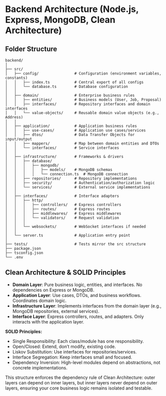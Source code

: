 # Backend Architecture (Node.js, Express, MongoDB, Clean Architecture)

## Folder Structure

```
backend/
│
├── src/
│   ├── config/                # Configuration (environment variables, constants)
│   │   ├── index.ts           # Central export of all configs
│   │   └── database.ts        # Database configuration
│   │
│   ├── domain/                # Enterprise business rules
│   │   ├── entities/          # Business models (User, Job, Proposal)
│   │   ├── interfaces/        # Repository interfaces and domain interfaces
│   │   └── value-objects/     # Reusable domain value objects (e.g., Address)
│   │
│   ├── application/           # Application business rules
│   │   ├── use-cases/         # Application use cases/services
│   │   ├── dtos/              # Data Transfer Objects for input/output
│   │   ├── mappers/           # Map between domain entities and DTOs
│   │   └── interfaces/        # Service interfaces
│   │
│   ├── infrastructure/        # Frameworks & drivers
│   │   ├── database/
│   │   │   ├── mongodb/
│   │   │   │   ├── models/    # MongoDB schemas
│   │   │   │   └── connection.ts  # MongoDB connection
│   │   ├── repositories/      # Repository implementations
│   │   ├── security/          # Authentication/authorization logic
│   │   └── services/          # External service implementations
│   │
│   ├── interfaces/            # Interface adapters
│   │   ├── http/
│   │   │   ├── controllers/   # Express controllers
│   │   │   ├── routes/        # Express routes
│   │   │   ├── middlewares/   # Express middlewares
│   │   │   └── validators/    # Request validation
│   │   │
│   │   └── websockets/        # WebSocket interfaces if needed
│   │
│   └── server.ts              # Application entry point
│
├── tests/                     # Tests mirror the src structure
├── package.json
├── tsconfig.json
└── .env
```

## Clean Architecture & SOLID Principles

- **Domain Layer**: Pure business logic, entities, and interfaces. No dependencies on Express or MongoDB.
- **Application Layer**: Use cases, DTOs, and business workflows. Coordinates domain logic.
- **Infrastructure Layer**: Implements interfaces from the domain layer (e.g., MongoDB repositories, external services).
- **Interface Layer**: Express controllers, routes, and adapters. Only interacts with the application layer.

**SOLID Principles:**

- Single Responsibility: Each class/module has one responsibility.
- Open/Closed: Extend, don’t modify, existing code.
- Liskov Substitution: Use interfaces for repositories/services.
- Interface Segregation: Keep interfaces small and focused.
- Dependency Inversion: High-level modules depend on abstractions, not concrete implementations.

This structure enforces the dependency rule of Clean Architecture: outer layers can depend on inner layers, but inner layers never depend on outer layers, ensuring your core business logic remains isolated and testable.
